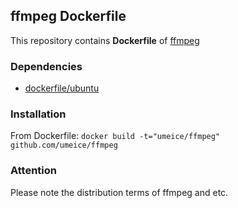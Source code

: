 ## ffmpeg Dockerfile


This repository contains **Dockerfile** of [ffmpeg](http://www.ffmpeg.org/)


### Dependencies

* [dockerfile/ubuntu](http://dockerfile.github.io/#/ubuntu)


### Installation

From Dockerfile: `docker build -t="umeice/ffmpeg" github.com/umeice/ffmpeg`

### Attention

Please note the distribution terms of ffmpeg and etc.
